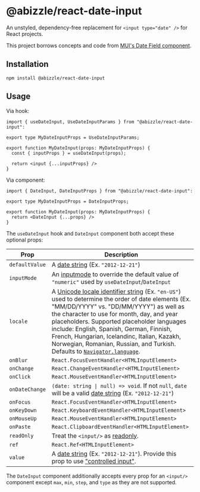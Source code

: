# @abizzle/react-date-input

An unstyled, dependency-free replacement for `<input type="date" />` for React projects.

This project borrows concepts and code from [MUI's Date Field component](https://mui.com/x/react-date-pickers/date-field/).

## Installation

```
npm install @abizzle/react-date-input
```

## Usage

Via hook:

```tsx
import { useDateInput, UseDateInputParams } from "@abizzle/react-date-input":

export type MyDateInputProps = UseDateInputParams;

export function MyDateInput(props: MyDateInputProps) {
  const { inputProps } = useDateInput(props);

  return <input {...inputProps} />
}
```

Via component:

```tsx
import { DateInput, DateInputProps } from "@abizzle/react-date-input":

export type MyDateInputProps = DateInputProps;

export function MyDateInput(props: MyDateInputProps) {
  return <DateInput {...props} />
}
```

The `useDateInput` hook and `DateInput` component both accept these optional props:

| Prop           | Description                                                                                                                                                                                                                                                                                                                                                                                                                                                                                                                                                                                           |
| -------------- | ----------------------------------------------------------------------------------------------------------------------------------------------------------------------------------------------------------------------------------------------------------------------------------------------------------------------------------------------------------------------------------------------------------------------------------------------------------------------------------------------------------------------------------------------------------------------------------------------------- |
| `defaultValue` | A [date string](https://developer.mozilla.org/en-US/docs/Web/HTML/Date_and_time_formats#date_strings) (Ex. `"2012-12-21"`)                                                                                                                                                                                                                                                                                                                                                                                                                                                                            |
| `inputMode`    | An [inputmode](https://developer.mozilla.org/en-US/docs/Web/HTML/Global_attributes/inputmode) to override the default value of `"numeric"` used by `useDateInput`/`DateInput`                                                                                                                                                                                                                                                                                                                                                                                                                         |
| `locale`       | A [Unicode locale identifier string](https://developer.mozilla.org/en-US/docs/Web/JavaScript/Reference/Global_Objects/Intl/Locale/Locale#tag) (Ex. `"en-US"`) used to determine the order of date elements (Ex. "MM/DD/YYYY" vs. "DD/MM/YYYY") as well as the character to use for month, day, and year placeholders. Supported placeholder languages include: English, Spanish, German, Finnish, French, Hungarian, Icelandinc, Italian, Kazakh, Norwegian, Romanian, Russian, and Turkish. Defaults to [`Navigator.language`](https://developer.mozilla.org/en-US/docs/Web/API/Navigator/language). |
| `onBlur`       | `React.FocusEventHandler<HTMLInputElement>`                                                                                                                                                                                                                                                                                                                                                                                                                                                                                                                                                           |
| `onChange`     | `React.ChangeEventHandler<HTMLInputElement>`                                                                                                                                                                                                                                                                                                                                                                                                                                                                                                                                                          |
| `onClick`      | `React.MouseEventHandler<HTMLInputElement>`                                                                                                                                                                                                                                                                                                                                                                                                                                                                                                                                                           |
| `onDateChange` | `(date: string \| null) => void`. If not `null`, `date` will be a valid [date string](https://developer.mozilla.org/en-US/docs/Web/HTML/Date_and_time_formats#date_strings) (Ex. `"2012-12-21"`)                                                                                                                                                                                                                                                                                                                                                                                                      |
| `onFocus`      | `React.FocusEventHandler<HTMLInputElement>`                                                                                                                                                                                                                                                                                                                                                                                                                                                                                                                                                           |
| `onKeyDown`    | `React.KeyboardEventHandler<HTMLInputElement>`                                                                                                                                                                                                                                                                                                                                                                                                                                                                                                                                                        |
| `onMouseUp`    | `React.MouseEventHandler<HTMLInputElement>`                                                                                                                                                                                                                                                                                                                                                                                                                                                                                                                                                           |
| `onPaste`      | `React.ClipboardEventHandler<HTMLInputElement>`                                                                                                                                                                                                                                                                                                                                                                                                                                                                                                                                                       |
| `readOnly`     | Treat the `<input/>` as [readonly](https://developer.mozilla.org/en-US/docs/Web/HTML/Attributes/readonly).                                                                                                                                                                                                                                                                                                                                                                                                                                                                                            |
| `ref`          | `React.Ref<HTMLInputElement>`                                                                                                                                                                                                                                                                                                                                                                                                                                                                                                                                                                         |
| `value`        | A [date string](https://developer.mozilla.org/en-US/docs/Web/HTML/Date_and_time_formats#date_strings) (Ex. `"2012-12-21"`). Provide this prop to use ["controlled input"](https://react.dev/reference/react-dom/components/input#controlling-an-input-with-a-state-variable).                                                                                                                                                                                                                                                                                                                         |

The `DateInput` component additionally accepts every prop for an `<input/>` component except `max`, `min`, `step`, and `type` as they are not supported.
